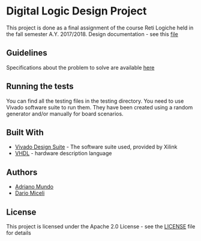 # Digital Logic Design Project

This project is done as a final assignment of the course Reti Logiche held in the fall semester A.Y. 2017/2018.
Design documentation - see this [file](https://github.com/adrianomundo/matrixFPGA/blob/master/src/deliveries/10524163.pdf)

## Guidelines

Specifications about the problem to solve are available [here](https://github.com/adrianomundo/matrixFPGA/blob/master/src/docs/PF_RL_Specifica.pdf)

## Running the tests

You can find all the testing files in the testing directory. You need to use Vivado software suite to run them.
They have been created using a random generator and/or manually for board scenarios.


## Built With

* [Vivado Design Suite](https://www.xilinx.com/products/design-tools/vivado.html) - The software suite used, provided by Xilink
* [VHDL](https://www.ics.uci.edu/~jmoorkan/vhdlref/Synario%20VHDL%20Manual.pdf) - hardware description language

## Authors

* <a href="https://github.com/adrianomundo"> Adriano Mundo </a>
* <a href="https://github.com/dariomiceli3"> Dario Miceli </a>


## License

This project is licensed under the Apache 2.0 License - see the [LICENSE](https://github.com/adrianomundo/matrixFPGA/blob/master/LICENSE) file for details



